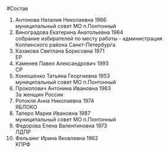 #Состав
1. Антонова Наталия Николаевна 1966   
    муниципальный совет МО п.Понтонный
2. Виноградова Екатерина Анатольевна 1964   
    собрание избирателей по месту работы - администрация Колпинского района Санкт-Петербурга
3. Казакова Светлана Борисовна 1971   
    ЕР
4. Каменев Павел Александрович 1993   
    СР
5. Конюшенко Татьяна Георгиевна 1953   
    муниципальный совет МО п.Понтонный
6. Прокопович Антонина Ивановна 1963   
    За женщин России
7. Ротокля Анна Николаевна 1974   
    ЯБЛОКО
8. Таперо Мария Ивановна 1987   
    муниципальный совет МО п.Понтонный
9. Федорова Елена Валентиновна 1973   
    ЛДПР
10. Фельзинг Ирина Яковлевна 1962   
    КПРФ
